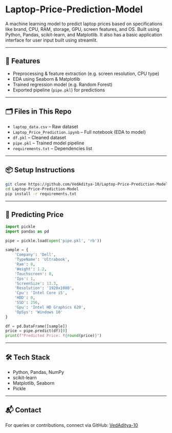 # Laptop-Price-Prediction-Model
A machine learning model to predict laptop prices based on specifications like brand, CPU, RAM, storage, GPU, screen features, and OS. Built using Python, Pandas, scikit-learn, and Matplotlib.
It also has a basic application interface for user input built using streamlit.

---

## 🚀 Features

- Preprocessing & feature extraction (e.g. screen resolution, CPU type)
- EDA using Seaborn & Matplotlib
- Trained regression model (e.g. Random Forest)
- Exported pipeline (`pipe.pkl`) for predictions

---

## 🗂️ Files in This Repo

- `laptop_data.csv` – Raw dataset  
- `Laptop_Price_Prediction.ipynb` – Full notebook (EDA to model)  
- `df.pkl` – Cleaned dataset  
- `pipe.pkl` – Trained model pipeline  
- `requirements.txt` – Dependencies list

---

## 📦 Setup Instructions

```bash
git clone https://github.com/VedAditya-10/Laptop-Price-Prediction-Model.git
cd Laptop-Price-Prediction-Model
pip install -r requirements.txt
```

---

## 🧪 Predicting Price

```python
import pickle
import pandas as pd

pipe = pickle.load(open('pipe.pkl', 'rb'))

sample = {
    'Company': 'Dell',
    'TypeName': 'Ultrabook',
    'Ram': 8,
    'Weight': 1.2,
    'Touchscreen': 0,
    'Ips': 1,
    'ScreenSize': 13.3,
    'Resolution': '1920x1080',
    'Cpu': 'Intel Core i5',
    'HDD': 0,
    'SSD': 256,
    'Gpu': 'Intel HD Graphics 620',
    'OpSys': 'Windows 10'
}

df = pd.DataFrame([sample])
price = pipe.predict(df)[0]
print(f"Predicted Price: ₹{round(price)}")
```

---

## 🛠️ Tech Stack

- Python, Pandas, NumPy
- scikit-learn
- Matplotlib, Seaborn
- Pickle

---

## 📬 Contact

For queries or contributions, connect via GitHub: [VedAditya-10](https://github.com/VedAditya-10)
